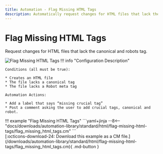 ```yaml
---
title: Automation - Flag Missing HTML Tags
description: Automatically request changes for HTML files that lack the canonical and robots tag.
---
```

# Flag Missing HTML Tags

<!-- --8<-- [start:example]-->

Request changes for HTML files that lack the canonical and robots tag.

![Flag Missing HTML Tags](/automations/standard/html/flag-missing-html-tags/flag-missing-html-tags.png)
!!! info "Configuration Description"

    Conditions (all must be true):
    
    * Creates an HTML file
    * The file lacks a canonical tag
    * The file lacks a Robot meta tag
    
    Automation Actions:
    
    * Add a label that says “missing crucial tag”
    * Post a comment asking the user to add crucial tags, canonical and robot. 

<div class="automationExample" markdown="1">
!!! example "Flag Missing HTML Tags"
    ```yaml+jinja
    --8<-- "docs/downloads/automation-library/standard/html/flag-missing-html-tags/flag_missing_html_tags.cm"
    ```
    <div class="result" markdown>
      <span>
      [:octicons-download-24: Download this example as a CM file.](/downloads/automation-library/standard/html/flag-missing-html-tags/flag_missing_html_tags.cm){ .md-button }
      </span>
    </div>
<!-- --8<-- [end:example]-->